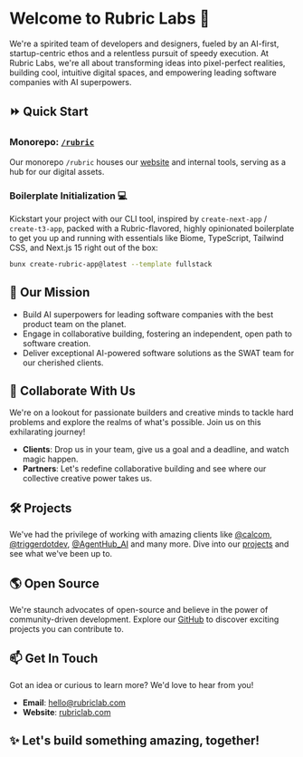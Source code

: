 # Welcome to Rubric Labs :rocket:

We're a spirited team of developers and designers, fueled by an AI-first, startup-centric ethos and a relentless pursuit of speedy execution. At Rubric Labs, we're all about transforming ideas into pixel-perfect realities, building cool, intuitive digital spaces, and empowering leading software companies with AI superpowers.

## :fast_forward: Quick Start

### Monorepo: [`/rubric`](https://github.com/RubricLab/rubric)
Our monorepo `/rubric` houses our [website](https://rubriclab.com) and internal tools, serving as a hub for our digital assets.

### Boilerplate Initialization :computer:
Kickstart your project with our CLI tool, inspired by `create-next-app` / `create-t3-app`, packed with a Rubric-flavored, highly opinionated boilerplate to get you up and running with essentials like Biome, TypeScript, Tailwind CSS, and Next.js 15 right out of the box:
```bash
bunx create-rubric-app@latest --template fullstack
```

## :dart: Our Mission

- Build AI superpowers for leading software companies with the best product team on the planet.
- Engage in collaborative building, fostering an independent, open path to software creation.
- Deliver exceptional AI-powered software solutions as the SWAT team for our cherished clients.

## :handshake: Collaborate With Us

We're on a lookout for passionate builders and creative minds to tackle hard problems and explore the realms of what's possible. Join us on this exhilarating journey!

- **Clients**: Drop us in your team, give us a goal and a deadline, and watch magic happen.
- **Partners**: Let's redefine collaborative building and see where our collective creative power takes us.

## :hammer_and_wrench: Projects

We've had the privilege of working with amazing clients like [@calcom](https://github.com/calcom/cal.com), [@triggerdotdev](https://github.com/triggerdotdev/trigger.dev), [@AgentHub_AI](agenthub.dev) and many more. Dive into our [projects](https://github.com/RubricLab?tab=repositories) and see what we've been up to.

## :earth_americas: Open Source

We're staunch advocates of open-source and believe in the power of community-driven development. Explore our [GitHub](https://github.com/RubricLab) to discover exciting projects you can contribute to.

## :mailbox: Get In Touch

Got an idea or curious to learn more? We'd love to hear from you!

- **Email**: [hello@rubriclab.com](mailto:hello@rubriclab.com)
- **Website**: [rubriclab.com](https://rubriclab.com)

## :sparkles: Let's build something amazing, together!

